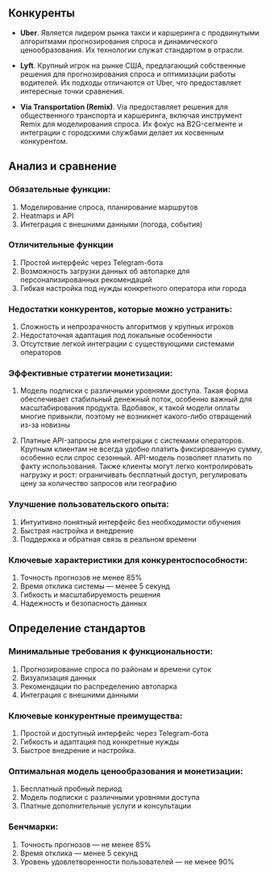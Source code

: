 ## Конкуренты

- **Uber**. Является лидером рынка такси и каршеринга с продвинутыми алгоритмами прогнозирования спроса и динамического ценообразования. Их технологии служат стандартом в отрасли.

- **Lyft**. Крупный игрок на рынке США, предлагающий собственные решения для прогнозирования спроса и оптимизации работы водителей. Их подходы отличаются от Uber, что предоставляет интересные точки сравнения.

- **Via Transportation (Remix)**. Via предоставляет решения для общественного транспорта и каршеринга, включая инструмент Remix для моделирования спроса. Их фокус на B2G-сегменте и интеграции с городскими службами делает их косвенным конкурентом.

## Анализ и сравнение

### Обязательные функции:

1) Моделирование спроса, планирование маршрутов
2) Heatmaps и API
3) Интеграция с внешними данными (погода, события)

### Отличительные функции

1) Простой интерфейс через Telegram-бота
2) Возможность загрузки данных об автопарке для персонализированных рекомендаций
3) Гибкая настройка под нужды конкретного оператора или города

### Недостатки конкурентов, которые можно устранить:

1) Сложность и непрозрачность алгоритмов у крупных игроков
2) Недостаточная адаптация под локальные особенности
3) Отсутствие легкой интеграции с существующими системами операторов

### Эффективные стратегии монетизации:

1) Модель подписки с различными уровнями доступа. Такая форма обеспечивает стабильный денежный поток, особенно важный для масштабирования продукта. Вдобавок, к такой модели оплаты многие привыкли, поэтому не возникнет какого-либо отвращений из-за новизны

2) Платные API-запросы для интеграции с системами операторов. Крупным клиентам не всегда удобно платить фиксированную сумму, особенно если спрос сезонный. API-модель позволяет платить по факту использования. Также клиенты могут легко контролировать нагрузку и рост: ограничивать бесплатный доступ, регулировать цену за количество запросов или географию

### Улучшение пользовательского опыта:

1) Интуитивно понятный интерфейс без необходимости обучения
2) Быстрая настройка и внедрение
3) Поддержка и обратная связь в реальном времени

### Ключевые характеристики для конкурентоспособности:

1) Точность прогнозов не менее 85%
2) Время отклика системы — менее 5 секунд
3) Гибкость и масштабируемость решения
4) Надежность и безопасность данных

## Определение стандартов

### Минимальные требования к функциональности:

1) Прогнозирование спроса по районам и времени суток
2) Визуализация данных
3) Рекомендации по распределению автопарка
4) Интеграция с внешними данными

### Ключевые конкурентные преимущества:

1) Простой и доступный интерфейс через Telegram-бота
2) Гибкость и адаптация под конкретные нужды
3) Быстрое внедрение и настройка.

### Оптимальная модель ценообразования и монетизации:

1) Бесплатный пробный период
2) Модель подписки с различными уровнями доступа
3) Платные дополнительные услуги и консультации​

### Бенчмарки:

1) Точность прогнозов — не менее 85%
2) Время отклика — менее 5 секунд
3) Уровень удовлетворенности пользователей — не менее 90%